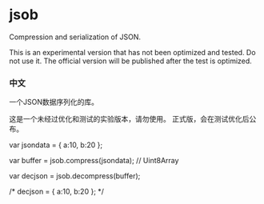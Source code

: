 # jsob
Compression and serialization of JSON.

This is an experimental version that has not been optimized and tested. Do not use it.
The official version will be published after the test is optimized.


### 中文
一个JSON数据序列化的库。

这是一个未经过优化和测试的实验版本，请勿使用。
正式版，会在测试优化后公布。


var jsondata = {
    a:10,
    b:20
};

var buffer = jsob.compress(jsondata); 
// Uint8Array


var decjson = jsob.decompress(buffer); 

/*
decjson = {
    a:10,
    b:20
};
*/